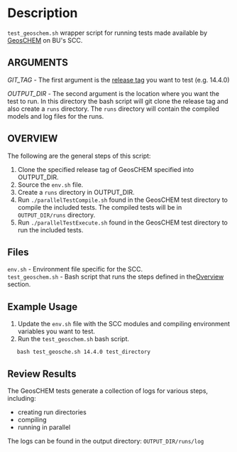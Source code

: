 # Description

`test_geoschem.sh` wrapper script for running tests made available by [GeosCHEM](https://github.com/geoschem/GCClassic/tree/main) on BU's SCC.  

## ARGUMENTS

*GIT_TAG* - The first argument is the [release tag](https://github.com/geoschem/GCClassic/tags) you want to test (e.g. 14.4.0)

*OUTPUT_DIR* - The second argument is the location where you want the test to run.  In this directory the bash script will git clone the release tag and also create a `runs` directory.  The `runs` directory will contain the compiled models and log files for the runs.

## OVERVIEW

The following are the general steps of this script:

1. Clone the specified release tag of GeosCHEM specified into OUTPUT_DIR.
1. Source the `env.sh` file.
1. Create a `runs` directory in OUTPUT_DIR.
1. Run `./parallelTestCompile.sh` found in the GeosCHEM test directory to compile the included tests.  The compiled tests will be in `OUTPUT_DIR/runs` directory.
1. Run `./parallelTestExecute.sh` found in the GeosCHEM test directory to run the included tests.

## Files

`env.sh` - Environment file specific for the SCC.  
`test_geoschem.sh` - Bash script that runs the steps defined in the[Overview](#overview) section.

## Example Usage

1. Update the `env.sh` file with the SCC modules and compiling environment variables you want to test.
1. Run the `test_geoschem.sh` bash script.

```console
   bash test_geosche.sh 14.4.0 test_directory
```

## Review Results

The GeosCHEM tests generate a collection of logs for various steps, including:

- creating run directories
- compiling
- running in parallel

The logs can be found in the output directory: `OUTPUT_DIR/runs/log`
